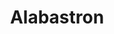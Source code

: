 ---
label: 
title: "Alabastron"
order: 190
layout: table-of-contents
presentation: grid
outputs: [ html ]
---